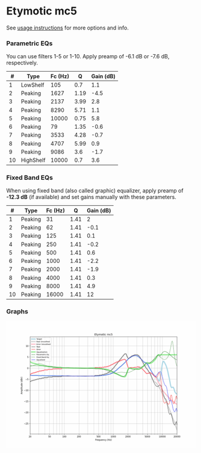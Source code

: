 # Etymotic mc5
See [usage instructions](https://github.com/jaakkopasanen/AutoEq#usage) for more options and info.

### Parametric EQs
You can use filters 1-5 or 1-10. Apply preamp of -6.1 dB or -7.6 dB, respectively.

|   # | Type      |   Fc (Hz) |    Q |   Gain (dB) |
|-----|-----------|-----------|------|-------------|
|   1 | LowShelf  |       105 | 0.7  |         1.1 |
|   2 | Peaking   |      1627 | 1.19 |        -4.5 |
|   3 | Peaking   |      2137 | 3.99 |         2.8 |
|   4 | Peaking   |      8290 | 5.71 |         1.1 |
|   5 | Peaking   |     10000 | 0.75 |         5.8 |
|   6 | Peaking   |        79 | 1.35 |        -0.6 |
|   7 | Peaking   |      3533 | 4.28 |        -0.7 |
|   8 | Peaking   |      4707 | 5.99 |         0.9 |
|   9 | Peaking   |      9086 | 3.6  |        -1.7 |
|  10 | HighShelf |     10000 | 0.7  |         3.6 |

### Fixed Band EQs
When using fixed band (also called graphic) equalizer, apply preamp of **-12.3 dB** (if available) and set gains manually with these parameters.

|   # | Type    |   Fc (Hz) |    Q |   Gain (dB) |
|-----|---------|-----------|------|-------------|
|   1 | Peaking |        31 | 1.41 |         2   |
|   2 | Peaking |        62 | 1.41 |        -0.1 |
|   3 | Peaking |       125 | 1.41 |         0.1 |
|   4 | Peaking |       250 | 1.41 |        -0.2 |
|   5 | Peaking |       500 | 1.41 |         0.6 |
|   6 | Peaking |      1000 | 1.41 |        -2.2 |
|   7 | Peaking |      2000 | 1.41 |        -1.9 |
|   8 | Peaking |      4000 | 1.41 |         0.3 |
|   9 | Peaking |      8000 | 1.41 |         4.9 |
|  10 | Peaking |     16000 | 1.41 |        12   |

### Graphs
![](./Etymotic%20mc5.png)
